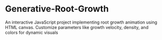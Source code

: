 # Generative-Root-Growth
 An interactive JavaScript project implementing root growth animation using HTML canvas. Customize parameters like growth velocity, density, and colors for dynamic visuals
